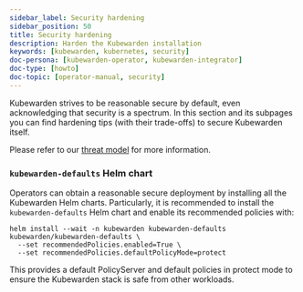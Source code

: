 ```yaml
---
sidebar_label: Security hardening
sidebar_position: 50
title: Security hardening
description: Harden the Kubewarden installation
keywords: [kubewarden, kubernetes, security]
doc-persona: [kubewarden-operator, kubewarden-integrator]
doc-type: [howto]
doc-topic: [operator-manual, security]
---
```


Kubewarden strives to be reasonable secure by default, even acknowledging that
security is a spectrum.
In this section and its subpages you can find hardening tips (with their
trade-offs) to secure Kubewarden itself.

Please refer to our [threat model](../reference/threat-model) for more information.

### `kubewarden-defaults` Helm chart

Operators can obtain a reasonable secure deployment by installing all the
Kubewarden Helm charts. Particularly, it is recommended to install the
`kubewarden-defaults` Helm chart and enable its recommended policies with:

```console
helm install --wait -n kubewarden kubewarden-defaults kubewarden/kubewarden-defaults \
  --set recommendedPolicies.enabled=True \
  --set recommendedPolicies.defaultPolicyMode=protect
```

This provides a default PolicyServer and default policies in protect mode to
ensure the Kubewarden stack is safe from other workloads.
